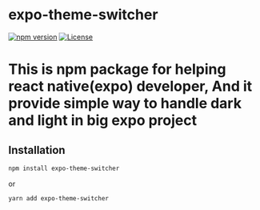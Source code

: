 # expo-theme-switcher

[![npm version](https://img.shields.io/npm/v/expo-theme-switcher)](https://www.npmjs.com/package/expo-theme-switcher)
[![License](https://img.shields.io/badge/License-Apache%202.0-brightgreen.svg)](https://opensource.org/licenses/Apache-2.0)

# This is npm package for helping react native(expo) developer, And it provide simple way to handle dark and light in big expo project


## Installation

```sh
npm install expo-theme-switcher
```
or

```sh
yarn add expo-theme-switcher
```

